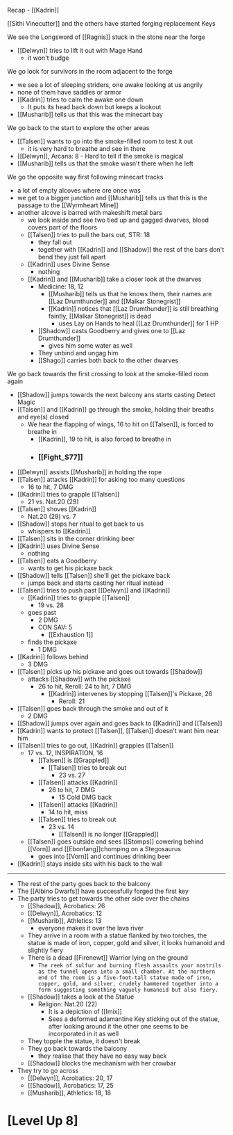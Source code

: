 Recap - [[Kadrin]]

[[Sithi Vinecutter]] and the others have started forging replacement Keys

We see the Longsword of [[Ragnis]] stuck in the stone near the forge
- [[Delwyn]] tries to lift it out with Mage Hand
	- it won't budge

We go look for survivors in the room adjacent to the forge
- we see a lot of sleeping striders, one awake looking at us angrily
- none of them have saddles or armor
- [[Kadrin]] tries to calm the awake one down
	- It puts its head back down but keeps a lookout
- [[Musharib]] tells us that this was the minecart bay

We go back to the start to explore the other areas
- [[Talsen]] wants to go into the smoke-filled room to test it out
	- it is very hard to breathe and see in there
- [[Delwyn]], Arcana: 8 - Hard to tell if the smoke is magical
- [[Musharib]] tells us that the smoke wasn't there when he left

We go the opposite way first following minecart tracks
- a lot of empty alcoves where ore once was
- we get to a bigger junction and [[Musharib]] tells us that this is the passage to the [[Wyrmheart Mine]]
- another alcove is barred with makeshift metal bars
	- we look inside and see two tied up and gagged dwarves, blood covers part of the floors
	- [[Talsen]] tries to pull the bars out, STR: 18
		- they fall out
		- together with [[Kadrin]] and [[Shadow]] the rest of the bars don't bend they just fall apart
	- [[Kadrin]] uses Divine Sense
		- nothing
	- [[Kadrin]] and [[Musharib]] take a closer look at the dwarves
		- Medicine:  18, 12
			- [[Musharib]] tells us that he knows them, their names are [[Laz Drumthunder]] and [[Malkar Stonegrist]]
			- [[Kadrin]] notices that [[Laz Drumthunder]] is still breathing faintly, [[Malkar Stonegrist]] is dead
				- uses Lay on Hands to heal [[Laz Drumthunder]] for 1 HP
		- [[Shadow]] casts Goodberry and gives one to [[Laz Drumthunder]]
			- gives him some water as well
		- They unbind and ungag him
		- [[Shago]] carries both back to the other dwarves

We go back towards the first crossing to look at the smoke-filled room again
- [[Shadow]] jumps towards the next balcony ans starts casting Detect Magic
- [[Talsen]] and [[Kadrin]] go through the smoke, holding their breaths and eye(s) closed
	- We hear the flapping of wings, 16 to hit on [[Talsen]], is forced to breathe in
		- [[Kadrin]], 19 to hit, is also forced to breathe in
		-  ### [[Fight_S77]]
- [[Delwyn]] assists [[Musharib]] in holding the rope
- [[Talsen]] attacks [[Kadrin]] for asking too many questions
	- 16 to hit, 7 DMG
- [[Kadrin]] tries to grapple [[Talsen]]
	- 21 vs. Nat.20 (29)
- [[Talsen]] shoves [[Kadrin]]
	- Nat.20 (29) vs. 7
- [[Shadow]] stops her ritual to get back to us
	- whispers to [[Kadrin]]
- [[Talsen]] sits in the corner drinking beer
- [[Kadrin]] uses Divine Sense
	- nothing
- [[Talsen]] eats a Goodberry
	- wants to get his pickaxe back
- [[Shadow]] tells [[Talsen]] she'll get the pickaxe back
	- jumps back and starts casting her ritual instead
- [[Talsen]] tries to push past [[Delwyn]] and [[Kadrin]]
	- [[Kadrin]] tries to grapple [[Talsen]]
		- 19 vs. 28
	- goes past
		- 2 DMG
		- CON SAV: 5
			- [[Exhaustion 1]]
	- finds the pickaxe
		- 1 DMG
- [[Kadrin]] follows behind
	- 3 DMG
- [[Talsen]] picks up his pickaxe and goes out towards [[Shadow]]
	- attacks [[Shadow]] with the pickaxe
		- 26 to hit, Reroll: 24 to hit, 7 DMG
			- [[Kadrin]] intervenes by stopping [[Talsen]]'s Pickaxe, 26
				- Reroll: 21
- [[Talsen]] goes back through the smoke and out of it
	- 2 DMG
- [[Shadow]] jumps over again and goes back to [[Kadrin]] and [[Talsen]]
- [[Kadrin]] wants to protect [[Talsen]], [[Talsen]] doesn't want him near him
- [[Talsen]] tries to go out, [[Kadrin]] grapples [[Talsen]]
	- 17 vs. 12, INSPIRATION, 16
		- [[Talsen]] is [[Grappled]]
			- [[Talsen]] tries to break out
				- 23 vs. 27
		- [[Talsen]] attacks [[Kadrin]]
			- 26 to hit, 7 DMG
				- 15 Cold DMG back
		- [[Talsen]] attacks [[Kadrin]]
			- 14 to hit, miss
		- [[Talsen]] tries to break out
			- 23 vs. 14
				- [[Talsen]] is no longer [[Grappled]]
	- [[Talsen]] goes outside and sees [[Stomps]] cowering behind [[Vorn]] and [[Ebonfang]]chomping on a Stegosaurus
		- goes into [[Vorn]] and continues drinking beer
- [[Kadrin]] stays inside sits with his back to the wall

---
- The rest of the party goes back to the balcony
- The [[Albino Dwarfs]] have successfully forged the first key
- The party tries to get towards the other side over the chains
	- [[Shadow]], Acrobatics: 26
	- [[Delwyn]], Acrobatics: 12
	- [[Musharib]], Athletics: 13
		- everyone makes it over the lava river
	- They arrive in a room with a statue flanked by two torches, the statue is made of iron, copper, gold and silver, it looks humanoid and slightly fiery
	- There is a dead [[Firenewt]] Warrior lying on the ground
		- `The reek of sulfur and burning flesh assaults your nostrils as the tunnel opens into a small chamber. At the northern end of the room is a five-foot-tall statue made of iron, copper, gold, and silver, crudely hammered together into a form suggesting something vaguely humanoid but also fiery.`
	- [[Shadow]] takes a look at the Statue
		- Religion: Nat.20 (22)
			- It is a depiction of [[Imix]]
			- Sees a deformed adamantine Key sticking out of the statue, after looking around it the other one seems to be incorporated in it as well
	- They topple the statue, it doesn't break
	- They go back towards the balcony
		- they realise that they have no easy way back
	- [[Shadow]] blocks the mechanism with her crowbar
- They try to go across
	- [[Delwyn]], Acrobatics: 20, 17
	- [[Shadow]], Acrobatics: 17, 25
	- [[Musharib]], Athletics: 18, 18

# [Level Up 8]
